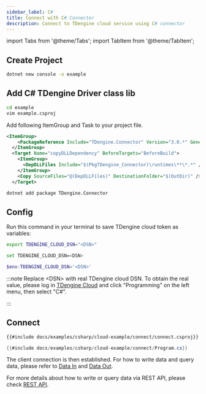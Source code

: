 ```yaml
---
sidebar_label: C#
title: Connect with C# Connector
description: Connect to TDengine cloud service using C# connector
---
```

<!-- exclude -->
import Tabs from '@theme/Tabs';
import TabItem from '@theme/TabItem';

<!-- exclude-end -->
## Create Project

```bash
dotnet new console -o example
```

## Add C# TDengine Driver class lib

```bash
cd example
vim example.csproj
```

Add following ItemGroup and Task to your project file.

```XML
<ItemGroup>
    <PackageReference Include="TDengine.Connector" Version="3.0.*" GeneratePathProperty="true" />
  </ItemGroup>
  <Target Name="copyDLLDependency" BeforeTargets="BeforeBuild">
    <ItemGroup>
      <DepDLLFiles Include="$(PkgTDengine_Connector)\runtimes\**\*.*" />
    </ItemGroup>
    <Copy SourceFiles="@(DepDLLFiles)" DestinationFolder="$(OutDir)" />
  </Target>
```

```bash
dotnet add package TDengine.Connector
```

## Config

Run this command in your terminal to save TDengine cloud token as variables:

<Tabs defaultValue="bash">
<TabItem value="bash" label="Bash">

```bash
export TDENGINE_CLOUD_DSN="<DSN>"
```

</TabItem>
<TabItem value="cmd" label="CMD">

```bash
set TDENGINE_CLOUD_DSN=<DSN>
```

</TabItem>
<TabItem value="powershell" label="Powershell">

```powershell
$env:TDENGINE_CLOUD_DSN='<DSN>'
```

</TabItem>
</Tabs>


<!-- exclude -->
:::note
Replace  <DSN\> with real TDengine cloud DSN. To obtain the real value, please log in [TDengine Cloud](https://cloud.tdengine.com) and click "Programming" on the left menu, then select "C#".

:::
<!-- exclude-end -->

## Connect

``` XML
{{#include docs/examples/csharp/cloud-example/connect/connect.csproj}}
```

```C#
{{#include docs/examples/csharp/cloud-example/connect/Program.cs}}
```

The client connection is then established. For how to write data and query data, please refer to [Data In](https://docs.tdengine.com/cloud/data-in/) and [Data Out](https://docs.tdengine.com/cloud/data-out/).

For more details about how to write or query data via REST API, please check [REST API](https://docs.tdengine.com/cloud/programming/connector/rest-api/).
